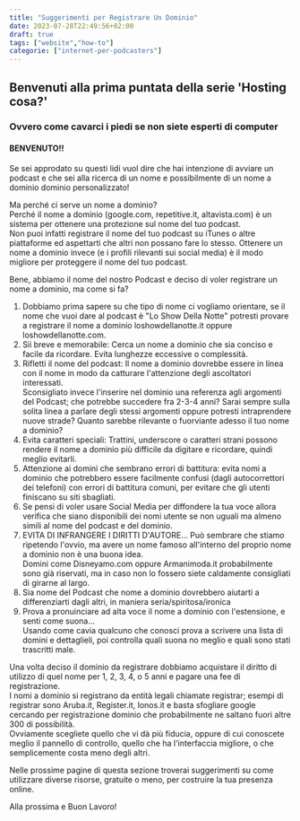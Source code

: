 ```yaml
---
title: "Suggerimenti per Registrare Un Dominio"
date: 2023-07-28T22:49:56+02:00
draft: true
tags: ["website","how-to"]
categorie: ["internet-per-podcasters"]
---
```


## Benvenuti alla prima puntata della serie 'Hosting cosa?'
### Ovvero come cavarci i piedi se non siete esperti di computer

#### BENVENUTO!!
Se sei approdato su questi lidi vuol dire che hai intenzione di avviare un podcast e che sei alla ricerca di un nome e possibilmente di un nome a dominio dominio personalizzato!

Ma perché ci serve un nome a dominio?  
Perché il nome a dominio (google.com, repetitive.it, altavista.com) è un sistema per ottenere una protezione sul nome del tuo podcast.  
Non puoi infatti registrare il nome del tuo podcast su iTunes o altre piattaforme ed aspettarti che altri non possano fare lo stesso. Ottenere un nome a dominio invece (e i profili rilevanti sui social media) è il modo migliore per proteggere il nome del tuo podcast.

Bene, abbiamo il nome del nostro Podcast e deciso di voler registrare un nome a dominio, ma come si fa?  

1. Dobbiamo prima sapere su che tipo di nome ci vogliamo orientare, se il nome che vuoi dare al podcast è "Lo Show Della Notte"  potresti provare a registrare il nome a dominio loshowdellanotte.it oppure loshowdellanotte.com.  
2. Sii breve e memorabile: Cerca un nome a dominio che sia conciso e facile da ricordare. Evita lunghezze eccessive o complessità.  
3. Rifletti il nome del podcast: Il nome a dominio dovrebbe essere in linea con il nome in modo da catturare l'attenzione degli ascoltatori interessati.  
Sconsigliato invece l'inserire nel dominio una referenza agli argomenti del Podcast; che potrebbe succedere fra 2-3-4 anni? Sarai sempre sulla solita linea a parlare degli stessi argomenti oppure potresti intraprendere nuove strade? Quanto sarebbe rilevante o fuorviante adesso il tuo nome a dominio?  
4. Evita caratteri speciali: Trattini, underscore o caratteri strani possono rendere il nome a dominio più difficile da digitare e ricordare, quindi meglio evitarli.  
5. Attenzione ai domini che sembrano errori di battitura: evita nomi a dominio che potrebbero essere facilmente confusi (dagli autocorrettori dei telefoni) con errori di battitura comuni, per evitare che gli utenti finiscano su siti sbagliati.  
6. Se pensi di voler usare Social Media per diffondere la tua voce allora verifica che siano disponibili dei nomi utente se non uguali ma almeno simili al nome del podcast e del dominio.  
7. EVITA DI INFRANGERE I DIRITTI D'AUTORE... Può sembrare che stiamo ripetendo l'ovvio, ma avere un nome famoso all'interno del proprio nome a dominio non è una buona idea.  
Domini come Disneyamo.com oppure Armanimoda.it probabilmente sono già riservati, ma in caso non lo fossero siete caldamente consigliati di girarne al largo.  
8. Sia nome del Podcast che nome a dominio dovrebbero aiutarti a differenziarti dagli altri, in maniera seria/spiritosa/ironica  
9. Prova a pronuinciare ad alta voce il nome a dominio con l'estensione, e senti come suona...  
Usando come cavia qualcuno che conosci prova a scrivere una lista di domini e dettaglieli, poi controlla quali suona no meglio e quali sono stati trascritti male.  

Una volta deciso il dominio da registrare dobbiamo acquistare il diritto di utilizzo di quel nome per 1, 2, 3, 4, o 5 anni e pagare una fee di registrazione.  
I nomi a dominio si registrano da entità legali chiamate registrar; esempi di registrar sono Aruba.it, Register.it, Ionos.it e basta sfogliare google cercando per registrazione dominio che probabilmente ne saltano fuori altre 300 di possibilità.  
Ovviamente scegliete quello che vi dà più fiducia, oppure di cui conoscete meglio il pannello di controllo, quello che ha l'interfaccia migliore, o che semplicemente costa meno degli altri.  

Nelle prossime pagine di questa sezione troverai suggerimenti su come utilizzare diverse risorse, gratuite o meno, per costruire la tua presenza online.

Alla prossima e Buon Lavoro!